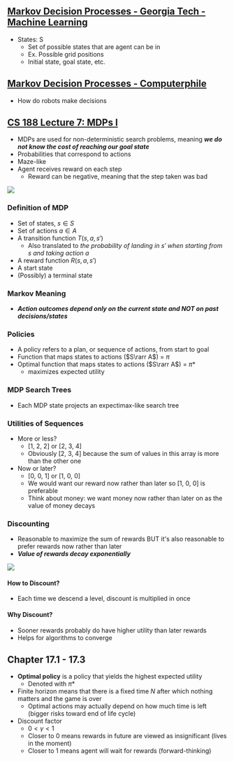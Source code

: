 ## [Markov Decision Processes - Georgia Tech - Machine Learning](https://www.youtube.com/watch?v=Jk2V9yA82YU&list=PLdT4hf-aFsmnKBOJQXQ7P30bHloCePaNg&index=6)

* States: S
  * Set of possible states that are agent can be in
  * Ex. Possible grid positions 
  * Initial state, goal state, etc.

## [Markov Decision Processes - Computerphile](https://www.youtube.com/watch?v=2iF9PRriA7w&list=PLdT4hf-aFsmnKBOJQXQ7P30bHloCePaNg&index=4)
* How do robots make decisions 

## [CS 188 Lecture 7: MDPs I](https://www.youtube.com/watch?v=wIloocUqL-E&list=PL4fsLMhBK1A2oeH__2bXbZC8oH87lsQpe&index=9&t=231s)
* MDPs are used for non-deterministic search problems, meaning ***we do not know the cost of reaching our goal state***
* Probabilities that correspond to actions 
* Maze-like 
* Agent receives reward on each step
  * Reward can be negative, meaning that the step taken was bad

![](images/deterministicvsctochastic.png)

### Definition of MDP
* Set of states, $s \in S$
* Set of actions $a \in A$
* A transition function $T(s, a, s')$
  * Also translated to *the probability of landing in $s'$ when starting from $s$ and taking action $a$*
* A reward function $R(s, a, s')$
* A start state
* (Possibly) a terminal state


### Markov Meaning 
* ***Action outcomes depend only on the current state and NOT on past decisions/states***

### Policies 
* A policy refers to a plan, or sequence of actions, from start to goal
* Function that maps states to actions ($S\rarr A$) = $\pi$ 
* Optimal function that maps states to actions ($S\rarr A$) = $\pi$* 
  * maximizes expected utility

### MDP Search Trees 
* Each MDP state projects an expectimax-like search tree 

### Utilities of Sequences 
* More or less? 
  * [1, 2, 2] or [2, 3, 4]
  * Obviously [2, 3, 4] because the sum of values in this array is more than the other one
* Now or later? 
  * [0, 0, 1] or [1, 0, 0]
  * We would want our reward now rather than later so [1, 0, 0] is preferable
  * Think about money: we want money now rather than later on as the value of money decays 

### Discounting 
* Reasonable to maximize the sum of rewards BUT it's also reasonable to prefer rewards now rather than later 
* ***Value of rewards decay exponentially***

![](discounting.PNG)
#### How to Discount?
* Each time we descend a level, discount is multiplied in once 

#### Why Discount?
* Sooner rewards probably do have higher utility than later rewards  
* Helps for algorithms to converge 

## Chapter 17.1 - 17.3
* **Optimal policy** is a policy that yields the highest expected utility 
  * Denoted with $\pi$*
* Finite horizon means that there is a fixed time $N$ after which nothing matters and the game is over
  * Optimal actions may actually depend on how much time is left (bigger risks toward end of life cycle)
* Discount factor
  * $0<\gamma<1$
  * Closer to 0 means rewards in future are viewed as insignificant (lives in the moment)
  * Closer to 1 means agent will wait for rewards (forward-thinking)
